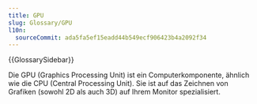 ```yaml
---
title: GPU
slug: Glossary/GPU
l10n:
  sourceCommit: ada5fa5ef15eadd44b549ecf906423b4a2092f34
---
```


{{GlossarySidebar}}

Die GPU (Graphics Processing Unit) ist ein Computerkomponente, ähnlich wie die CPU (Central Processing Unit). Sie ist auf das Zeichnen von Grafiken (sowohl 2D als auch 3D) auf Ihrem Monitor spezialisiert.
